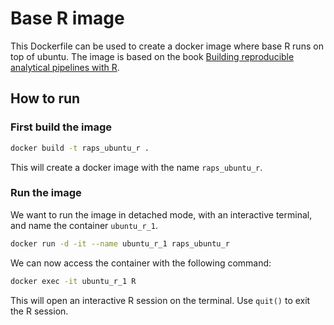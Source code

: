 # Base R image

This Dockerfile can be used to create a docker image where base R runs on top of ubuntu.
The image is based on the book [Building reproducible analytical pipelines with R](https://raps-with-r.dev/repro_cont.html).

## How to run

### First build the image

```bash	
docker build -t raps_ubuntu_r .
```

This will create a docker image with the name `raps_ubuntu_r`.

### Run the image

We want to run the image in detached mode, with an interactive terminal, and name the container `ubuntu_r_1`.

```bash
docker run -d -it --name ubuntu_r_1 raps_ubuntu_r
```

We can now access the container with the following command:

```bash
docker exec -it ubuntu_r_1 R
```

This will open an interactive R session on the terminal. Use `quit()` to exit the R session.